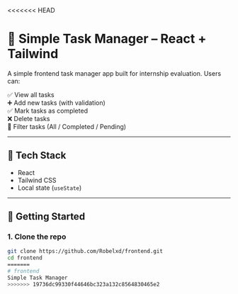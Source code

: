 <<<<<<< HEAD
# 📝 Simple Task Manager – React + Tailwind

A simple frontend task manager app built for internship evaluation. Users can:

✅ View all tasks  
➕ Add new tasks (with validation)  
✅ Mark tasks as completed  
❌ Delete tasks  
🎯 Filter tasks (All / Completed / Pending)

---

## 🚀 Tech Stack

- React
- Tailwind CSS
- Local state (`useState`)

---

## 🔧 Getting Started

### 1. Clone the repo
```bash
git clone https://github.com/Robelxd/frontend.git
cd frontend
=======
# frontend
Simple Task Manager
>>>>>>> 19736dc99330f44646bc323a132c8564830465e2
